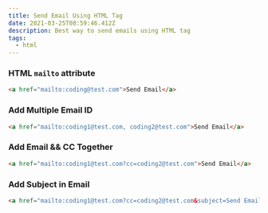 ```yaml
---
title: Send Email Using HTML Tag
date: 2021-03-25T08:59:46.412Z
description: Best way to send emails using HTML tag
tags:
  - html
---
```

### HTML `mailto` attribute
```html
<a href="mailto:coding@test.com">Send Email</a>
```

### Add Multiple Email ID
```html
<a href="mailto:coding1@test.com, coding2@test.com">Send Email</a>
```

### Add Email && CC Together
```html
<a href="mailto:coding1@test.com?cc=coding2@test.com">Send Email</a>
```

### Add Subject in Email
```html
<a href="mailto:coding1@test.com?cc=coding2@test.com&subject=Send Email Using HTML">Send Email</a>
```